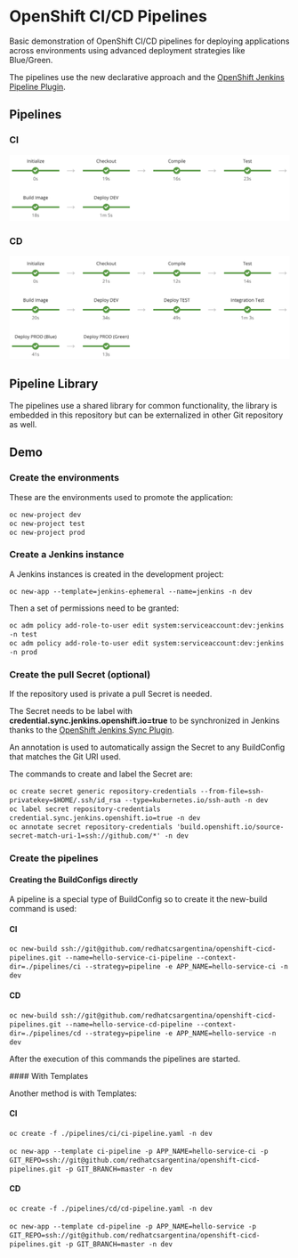 # OpenShift CI/CD Pipelines

Basic demonstration of OpenShift CI/CD pipelines for deploying applications across environments using advanced deployment strategies like Blue/Green.

The pipelines use the new declarative approach and the [OpenShift Jenkins Pipeline Plugin](https://github.com/openshift/jenkins-client-plugin).

## Pipelines

### CI

![CI](./demo/images/pipeline-ci.png)

### CD

![CD](./demo/images/pipeline-cd.png)

## Pipeline Library

The pipelines use a shared library for common functionality, the library is embedded in this repository but can be externalized in other Git repository as well.

## Demo

### Create the environments

These are the environments used to promote the application:

    oc new-project dev
    oc new-project test
    oc new-project prod
    
### Create a Jenkins instance

A Jenkins instances is created in the development project:

    oc new-app --template=jenkins-ephemeral --name=jenkins -n dev

Then a set of permissions need to be granted:

    oc adm policy add-role-to-user edit system:serviceaccount:dev:jenkins -n test
    oc adm policy add-role-to-user edit system:serviceaccount:dev:jenkins -n prod

### Create the pull Secret (optional)

If the repository used is private a pull Secret is needed.

The Secret needs to be label with **credential.sync.jenkins.openshift.io=true** to be synchronized in Jenkins thanks to the [OpenShift Jenkins Sync Plugin](https://github.com/openshift/jenkins-sync-plugin). 

An annotation is used to automatically assign the Secret to any BuildConfig that matches the Git URI used.

The commands to create and label the Secret are:

    oc create secret generic repository-credentials --from-file=ssh-privatekey=$HOME/.ssh/id_rsa --type=kubernetes.io/ssh-auth -n dev
    oc label secret repository-credentials credential.sync.jenkins.openshift.io=true -n dev
    oc annotate secret repository-credentials 'build.openshift.io/source-secret-match-uri-1=ssh://github.com/*' -n dev

### Create the pipelines

#### Creating the BuildConfigs directly

A pipeline is a special type of BuildConfig so to create it the new-build command is used:

#### CI 

    oc new-build ssh://git@github.com/redhatcsargentina/openshift-cicd-pipelines.git --name=hello-service-ci-pipeline --context-dir=./pipelines/ci --strategy=pipeline -e APP_NAME=hello-service-ci -n dev
    
#### CD

    oc new-build ssh://git@github.com/redhatcsargentina/openshift-cicd-pipelines.git --name=hello-service-cd-pipeline --context-dir=./pipelines/cd --strategy=pipeline -e APP_NAME=hello-service -n dev

After the execution of this commands the pipelines are started.

#### With Templates

Another method is with Templates:

#### CI 

    oc create -f ./pipelines/ci/ci-pipeline.yaml -n dev
    
    oc new-app --template ci-pipeline -p APP_NAME=hello-service-ci -p GIT_REPO=ssh://git@github.com/redhatcsargentina/openshift-cicd-pipelines.git -p GIT_BRANCH=master -n dev

#### CD

    oc create -f ./pipelines/cd/cd-pipeline.yaml -n dev

    oc new-app --template cd-pipeline -p APP_NAME=hello-service -p GIT_REPO=ssh://git@github.com/redhatcsargentina/openshift-cicd-pipelines.git -p GIT_BRANCH=master -n dev